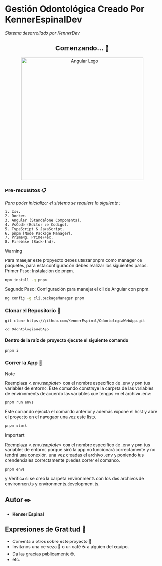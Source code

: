 # Gestión Odontológica Creado Por KennerEspinalDev
_Sistema desarrollado por KennerDev_

<div align="center">

## Comenzando... 🚀
</div>

<p align="center">
<a href="https://angular.dev"><img src="https://imgs.search.brave.com/Xkj8HMVUoD9qKnH36MGpNEiLymxzP-sNmIj9bB7M6t0/rs:fit:860:0:0/g:ce/aHR0cHM6Ly9zZWVr/bG9nby5jb20vaW1h/Z2VzL0EvYW5ndWxh/ci1sb2dvLTcwQkJF/MjIwQ0Itc2Vla2xv/Z28uY29tLnBuZw" width="400" alt="Angular Logo" /></a>
</p>

### Pre-requisitos 📋

_Para poder inicializar el sistema se requiere lo siguiente :_

```
1. Git.
2. Docker.
3. Angular (Standalone Components).
4. VsCode (Editor de Codigo).
5. TypeScript & JavaScript.
6. pnpm (Node Package Manager).
7. PrimeNg, PrimeFlex.
8. Firebase (Back-End).
```


> [!WARNING]
> Para manejar este propyecto debes utilizar pnpm como manager de paquetes, para esta configuración debes realizar los siguientes pasos.
> Primer Paso: Instalación de pnpm.
> ```sh
> npm install -g pnpm
> ````
> Segundo Paso: Configuración para manejar el cli de Angular con pnpm.
> ```sh
> ng config -g cli.packageManager pnpm
> ````

### Clonar el Repositorio 🔧

```
git clone https://github.com/KennerEspinal/OdontologiaWebApp.git
```
```
cd OdontologiaWebApp
```
#### Dentro de la raíz del proyecto ejecute el siguiente comando
```
pnpm i
```
### Correr la App 🚀
> [!NOTE]
> Reemplaza <*.env.template*> con el nombre específico de .env y pon tus variables de entorno.
> Este comando construye la carpeta de las variables de environments de acuerdo las variables que tengas en el archivo .env: 
> ```sh
> pnpm run envs
> ````
> Este comando ejecuta el comando anterior y además expone el host y abre el proyecto en el navegaor una vez este listo.
> ```sh
> pnpm start
> ````


> [!IMPORTANT]
> Reemplaza <*.env.template*> con el nombre específico de .env y pon tus variables de entorno porque sinó la app no funcionará correctamente y no tendrá una conexión.
> una vez creadas el archivo .env y poniendo tus crendenciales correctamente puedes correr el comando.
> ```sh
> pnpm envs
> ````
> y Verifica si se creó la carpeta environments con los dos archivos de environmen.ts y environments.development.ts.

## Autor ✒️

- **Kenner Espinal**

## Expresiones de Gratitud 🎁

- Comenta a otros sobre este proyecto 📢
- Invitanos una cerveza 🍺 o un café ☕ a alguien del equipo.
- Da las gracias públicamente 🤓.
- etc.
